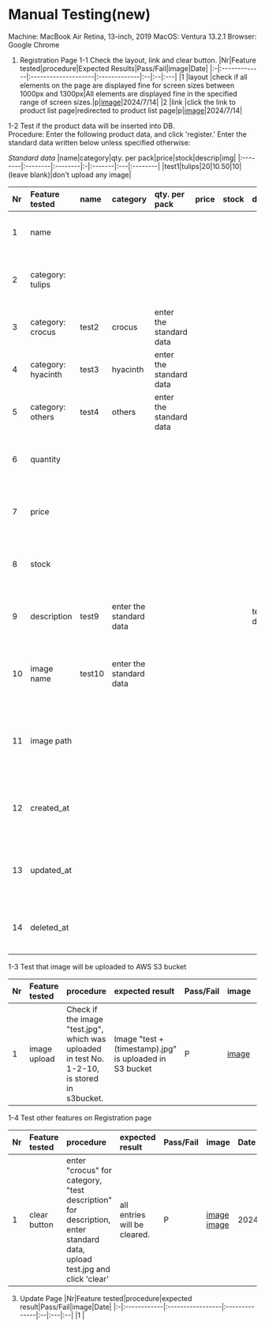 # Manual Testing(new)

Machine: MacBook Air Retina, 13-inch, 2019
MacOS: Ventura 13.2.1
Browser: Google Chrome

1. Registration Page
1-1 Check the layout, link and clear button.
|Nr|Feature tested|procedure|Expected Results|Pass/Fail|image|Date|
|:-|:-------------|:--------------------|:-------------|:--|:--|:---|
|1 |layout        |check if all elements on the page are displayed fine for screen sizes between 1000px and 1300px|All elements are displayed fine in the specified range of screen sizes.|p|[image](./images/manual-testing/1-1-1.jpg)|2024/7/14|
|2 |link          |click the link to product list page|redirected to product list page|p|[image](./images/manual-testing/1-1-2.png)|2024/7/14|

1-2 Test if the product data will be inserted into DB.<br>
Procedure: Enter the following product data, and click 'register.'
Enter the standard data written below unless specified otherwise:

*Standard data*
|name|category|qty. per pack|price|stock|descrip|img|
|:--------|:--------|:--------|:-|:-------|:---|:--------|
|test1|tulips|20|10.50|10|(leave blank)|don't upload any image|

|Nr|Feature tested|name|category|qty. per pack|price|stock|descrip|img|expected result|Pass/Fail|image|Date|
|:-|:----------|:---------|:---|:--|:---|:--|:-------|:--|:--------|:--|:--|:--|
|1 | name||||||||"test1" is inserted in the column name.|P|[image](./images/manual-testing/1-2-1.jpg)<br>[image](./images/manual-testing/1-2.jpg)|2024/7/14|
|2 | category: tulips||||||||"0" is inserted in the column category.|P|see image for test No.1|2024/7/14|
|3 | category: crocus|test2|crocus|enter the standard data|||||"1" is inserted in the column category.|P|[image](./images/manual-testing/1-2-3.jpg)<br>[image](./images/manual-testing/1-2.jpg)|2024/7/14|
|4 | category: hyacinth|test3|hyacinth|enter the standard data|||||"2" is inserted in the column category.|P|[image](./images/manual-testing/1-2-4.jpg)<br>[image](./images/manual-testing/1-2.jpg)|2024/7/14|
|5 | category: others|test4|others|enter the standard data|||||"3" is inserted in the column category.|P|[image](./images/manual-testing/1-2-5.jpg)<br>[image](./images/manual-testing/1-2.jpg)|2024/7/14|
|6 | quantity||||||||20 is inserted in the column quantity.|P|see image for test No.1|2024/7/14|
|7 | price||||||||10.50 is inserted in the column price.|P|see image for test No.1|2024/7/14|
|8 | stock||||||||10 is inserted in the column stock.|P|see image for test No.1|2024/7/14|
|9 | description|test9|enter the standard data||||test description|don't upload any image| "test description" is inserted in the column description.|P|see image for test No.1|2024/7/14|
|10 | image name|test10|enter the standard data|||||upload 'test.jpg'|'test.jpg + (timestamp)'  will be inserted in the column image_name. |P|[image](./images/manual-testing/1-2-10.jpg)<br>[image](./images/manual-testing/1-2-price_stock.jpg)|2024/7/14|
|11 | image path|||||||upload 'test.jpg'|'tulips/test.jpg + (timestamp)' will be inserted in the column image_path. |P|see image for test No.10|2024/7/14|
|12 | created_at||||||||The time the product was registered will be inserted in the column created_at  |P|see image for test No. 1|2024/7/14|
|13 | updated_at||||||||The time the product was registered will be inserted in the column updated_at  |P|see image for test No. 1|2024/7/14|
|14 | deleted_at||||||||The deleted_at will be null.|P|see image for test No. 1|2024/7/14|

1-3 Test that image will be uploaded to AWS S3 bucket

|Nr|Feature tested|procedure|expected result|Pass/Fail|image|Date|
|:-|:-------|:-----------------|:---------------|:---|:--|:---|
|1 |image upload|Check if the image "test.jpg", which was uploaded in test No. 1-2-10, is stored in s3bucket. |Image "test + (timestamp).jpg" is uploaded in S3 bucket|P|[image](./images/manual-testing/1-3-1.png)|2024/7/14|


1-4 Test other features on Registration page

|Nr|Feature tested|procedure|expected result|Pass/Fail|image|Date|
|:-|:------------|:-----------------|:--------------|:--|:---|:--|
|1|clear button|enter "crocus" for category, "test description" for description, enter standard data, upload test.jpg and click 'clear'|all entries will be cleared.|P|[image](./images/manual-testing/1-4-1.jpg)<br>[image](./images/manual-testing/1-4-1-2.jpg)|2024/7/15|

3. Update Page
|Nr|Feature tested|procedure|expected result|Pass/Fail|image|Date|
|:-|:------------|:-----------------|:--------------|:--|:---|:--|
|1 |
